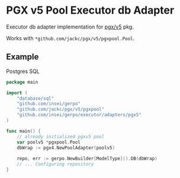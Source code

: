 # PGX v5 Pool Executor db Adapter
Executor db adapter implementation for [pgx/v5](https://github.com/jackc/pgx) pkg.

Works with `*github.com/jackc/pgx/v5/pgxpool.Pool`.

## Example
Postgres SQL
```go
package main

import (
    "database/sql"
    "github.com/insei/gerpo"
    "github.com/jackc/pgx/v5/pgxpool"
    "github.com/insei/gerpo/executor/adapters/pgx5"
)

func main() {
	// already initialized pgxv5 pool
    var poolv5 *pgxpool.Pool
    dbWrap := pgx4.NewPoolAdapter(poolv5)
    
    repo, err := gerpo.NewBuilder[ModelType]().DB(dbWrap)
    // ... Configuring repository
}
```